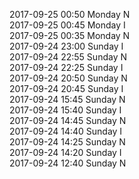 2017-09-25 00:50 Monday  N  
2017-09-25 00:45 Monday  I  
2017-09-25 00:35 Monday  N  
2017-09-24 23:00 Sunday  I  
2017-09-24 22:55 Sunday  N  
2017-09-24 22:25 Sunday  I  
2017-09-24 20:50 Sunday  N  
2017-09-24 20:45 Sunday  I  
2017-09-24 15:45 Sunday  N  
2017-09-24 15:40 Sunday  I  
2017-09-24 14:45 Sunday  N  
2017-09-24 14:40 Sunday  I  
2017-09-24 14:25 Sunday  N  
2017-09-24 14:20 Sunday  I  
2017-09-24 12:40 Sunday  N  
